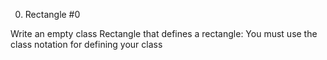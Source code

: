 0. Rectangle #0

Write an empty class Rectangle that defines a rectangle:
You must use the class notation for defining your class

